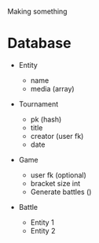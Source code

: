 Making something

# Database
- Entity
    - name
    - media (array)

- Tournament
    - pk (hash)
    - title
    - creator (user fk)
    - date

- Game
    - user fk (optional)
    - bracket size int
    - Generate battles ()

- Battle 
    - Entity 1 
    - Entity 2
    